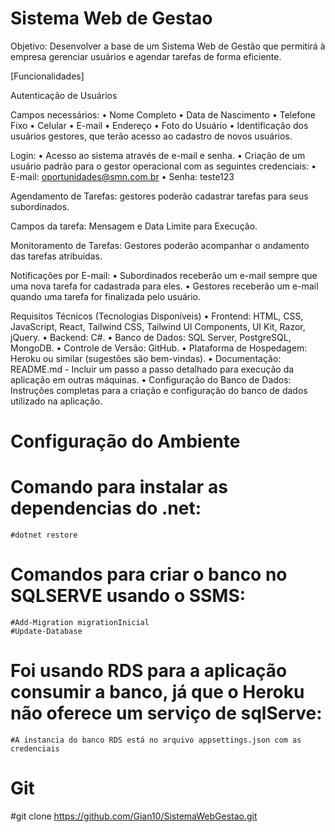 # Sistema Web de Gestao
Objetivo: Desenvolver a base de um Sistema Web de Gestão que permitirá à empresa gerenciar usuários e agendar tarefas de forma eficiente.

[Funcionalidades]

Autenticação de Usuários

Campos necessários: • Nome Completo • Data de Nascimento • Telefone Fixo • Celular • E-mail • Endereço • Foto do Usuário • Identificação dos usuários gestores, que terão acesso ao cadastro de novos usuários.

Login: • Acesso ao sistema através de e-mail e senha. • Criação de um usuário padrão para o gestor operacional com as seguintes credenciais: • E-mail: oportunidades@smn.com.br • Senha: teste123

Agendamento de Tarefas: gestores poderão cadastrar tarefas para seus subordinados.

Campos da tarefa: Mensagem e Data Limite para Execução.

Monitoramento de Tarefas: Gestores poderão acompanhar o andamento das tarefas atribuídas.

Notificações por E-mail: • Subordinados receberão um e-mail sempre que uma nova tarefa for cadastrada para eles. • Gestores receberão um e-mail quando uma tarefa for finalizada pelo usuário.

Requisitos Técnicos (Tecnologias Disponíveis) • Frontend: HTML, CSS, JavaScript, React, Tailwind CSS, Tailwind UI Components, UI Kit, Razor, jQuery. • Backend: C#. • Banco de Dados: SQL Server, PostgreSQL, MongoDB. • Controle de Versão: GitHub. • Plataforma de Hospedagem: Heroku ou similar (sugestões são bem-vindas). • Documentação: README.md - Incluir um passo a passo detalhado para execução da aplicação em outras máquinas. • Configuração do Banco de Dados: Instruções completas para a criação e configuração do banco de dados utilizado na aplicação.

# Configuração do Ambiente
  # Comando para instalar as dependencias do .net:
    #dotnet restore
  # Comandos para criar o banco no SQLSERVE usando o SSMS:
    #Add-Migration migrationInicial
    #Update-Database
  # Foi usando RDS para a aplicação consumir a banco, já que o Heroku não oferece um serviço de sqlServe:
    #A instancia do banco RDS está no arquivo appsettings.json com as credenciais
# Git
  #git clone https://github.com/Gian10/SistemaWebGestao.git
